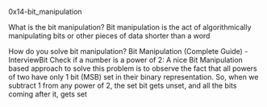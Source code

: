 0x14-bit_manipulation

What is the bit manipulation?
Bit manipulation is the act of algorithmically manipulating bits or other pieces of data shorter than a word

How do you solve bit manipulation?
Bit Manipulation (Complete Guide) - InterviewBit
Check if a number is a power of 2: A nice Bit Manipulation based approach to solve this problem is to observe the fact that all powers of two have only 1 bit (MSB) set in their binary representation. So, when we subtract 1 from any power of 2, the set bit gets unset, and all the bits coming after it, gets set


